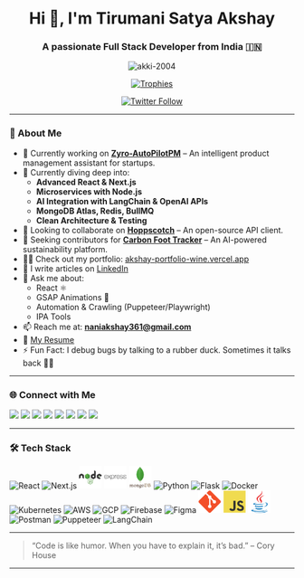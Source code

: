 <h1 align="center">Hi 👋, I'm Tirumani Satya Akshay</h1>
<h3 align="center">A passionate Full Stack Developer from India 🇮🇳</h3>

<p align="center">
  <img src="https://komarev.com/ghpvc/?username=akki-2004&label=Profile%20views&color=0e75b6&style=flat" alt="akki-2004" />
</p>

<p align="center">
  <a href="https://github.com/ryo-ma/github-profile-trophy"><img src="https://github-profile-trophy.vercel.app/?username=akki-2004&theme=tokyonight" alt="Trophies" /></a>
</p>

<p align="center">
  <a href="https://twitter.com/satya_akshay" target="_blank">
    <img src="https://img.shields.io/twitter/follow/satya_akshay?logo=twitter&style=for-the-badge" alt="Twitter Follow" />
  </a>
</p>

---

### 🚀 About Me

- 🔭 Currently working on [**Zyro-AutoPilotPM**](https://github.com/akki-2004/Zyro-AutoPilotPM) – An intelligent product management assistant for startups.
- 🌱 Currently diving deep into:
  - **Advanced React & Next.js**
  - **Microservices with Node.js**
  - **AI Integration with LangChain & OpenAI APIs**
  - **MongoDB Atlas, Redis, BullMQ**
  - **Clean Architecture & Testing**
- 👯 Looking to collaborate on [**Hoppscotch**](https://github.com/hoppscotch/hoppscotch) – An open-source API client.
- 🤝 Seeking contributors for [**Carbon Foot Tracker**](https://github.com/akki-2004/Carbon-Footprint-Tracker) – An AI-powered sustainability platform.
- 👨‍💻 Check out my portfolio: [akshay-portfolio-wine.vercel.app](https://akshay-portfolio-wine.vercel.app)
- 📝 I write articles on [LinkedIn](https://www.linkedin.com/in/tirumani-satya-akshay-bb4885284/)
- 💬 Ask me about:
  - React ⚛️
  - GSAP Animations 🎨
  - Automation & Crawling (Puppeteer/Playwright)
  - IPA Tools
- 📫 Reach me at: **naniakshay361@gmail.com**
- 📄 [My Resume](https://drive.google.com/file/d/1yLb7qO_K0JsLIPKysrpCsGJutlxSiMZn/view?usp=sharing)
- ⚡ Fun Fact: I debug bugs by talking to a rubber duck. Sometimes it talks back 🐥💬

---

### 🌐 Connect with Me

<p align="left">
  <a href="https://twitter.com/satya_akshay" target="_blank"><img src="https://raw.githubusercontent.com/rahuldkjain/github-profile-readme-generator/master/src/images/icons/Social/twitter.svg" width="30" /></a>
  <a href="https://linkedin.com/in/tirumani-satya-akshay" target="_blank"><img src="https://raw.githubusercontent.com/rahuldkjain/github-profile-readme-generator/master/src/images/icons/Social/linked-in-alt.svg" width="30" /></a>
  <a href="https://codesandbox.com/akki-2004" target="_blank"><img src="https://raw.githubusercontent.com/rahuldkjain/github-profile-readme-generator/master/src/images/icons/Social/codesandbox.svg" width="30" /></a>
  <a href="https://instagram.com/akshay_satya" target="_blank"><img src="https://raw.githubusercontent.com/rahuldkjain/github-profile-readme-generator/master/src/images/icons/Social/instagram.svg" width="30" /></a>
  <a href="https://www.codechef.com/users/naniakshay361" target="_blank"><img src="https://cdn.jsdelivr.net/npm/simple-icons@3.1.0/icons/codechef.svg" width="30" /></a>
  <a href="https://www.hackerrank.com/naniakshay361" target="_blank"><img src="https://raw.githubusercontent.com/rahuldkjain/github-profile-readme-generator/master/src/images/icons/Social/hackerrank.svg" width="30" /></a>
  <a href="https://www.leetcode.com/naniakshay361" target="_blank"><img src="https://raw.githubusercontent.com/rahuldkjain/github-profile-readme-generator/master/src/images/icons/Social/leet-code.svg" width="30" /></a>
  <a href="https://auth.geeksforgeeks.org/user/naniaks3a06" target="_blank"><img src="https://raw.githubusercontent.com/rahuldkjain/github-profile-readme-generator/master/src/images/icons/Social/geeks-for-geeks.svg" width="30" /></a>
</p>

---

### 🛠️ Tech Stack

<p align="left">
  <img src="https://cdn.worldvectorlogo.com/logos/react-2.svg" width="40" alt="React" />
  <img src="https://cdn.worldvectorlogo.com/logos/nextjs-2.svg" width="40" alt="Next.js" />
  <img src="https://raw.githubusercontent.com/devicons/devicon/master/icons/nodejs/nodejs-original-wordmark.svg" width="40" alt="Node.js" />
  <img src="https://raw.githubusercontent.com/devicons/devicon/master/icons/express/express-original-wordmark.svg" width="40" alt="Express.js" />
  <img src="https://raw.githubusercontent.com/devicons/devicon/master/icons/mongodb/mongodb-original-wordmark.svg" width="40" alt="MongoDB" />
  <img src="https://www.vectorlogo.zone/logos/python/python-icon.svg" width="40" alt="Python" />
  <img src="https://www.vectorlogo.zone/logos/pocoo_flask/pocoo_flask-icon.svg" width="40" alt="Flask" />
  <img src="https://www.vectorlogo.zone/logos/docker/docker-icon.svg" width="40" alt="Docker" />
  <img src="https://www.vectorlogo.zone/logos/kubernetes/kubernetes-icon.svg" width="40" alt="Kubernetes" />
  <img src="https://www.vectorlogo.zone/logos/amazon_aws/amazon_aws-icon.svg" width="40" alt="AWS" />
  <img src="https://www.vectorlogo.zone/logos/google_cloud/google_cloud-icon.svg" width="40" alt="GCP" />
  <img src="https://www.vectorlogo.zone/logos/firebase/firebase-icon.svg" width="40" alt="Firebase" />
  <img src="https://www.vectorlogo.zone/logos/figma/figma-icon.svg" width="40" alt="Figma" />
  <img src="https://raw.githubusercontent.com/devicons/devicon/master/icons/git/git-original.svg" width="40" alt="Git" />
  <img src="https://raw.githubusercontent.com/devicons/devicon/master/icons/javascript/javascript-original.svg" width="40" alt="JavaScript" />
  <img src="https://raw.githubusercontent.com/devicons/devicon/master/icons/java/java-original.svg" width="40" alt="Java" />
  <img src="https://www.vectorlogo.zone/logos/getpostman/getpostman-icon.svg" width="40" alt="Postman" />
  <img src="https://www.vectorlogo.zone/logos/pptrdev/pptrdev-official.svg" width="40" alt="Puppeteer" />
  <img src="https://www.vectorlogo.zone/logos/langchain/langchain-icon.svg" width="40" alt="LangChain" />
</p>

---

> “Code is like humor. When you have to explain it, it’s bad.” – Cory House

---

